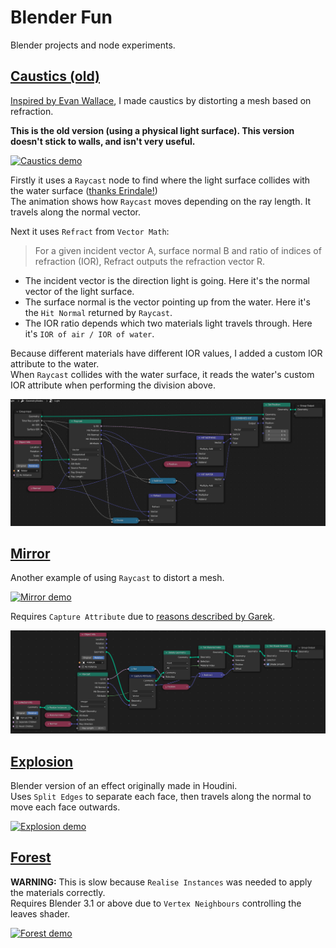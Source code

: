 # Blender Fun
Blender projects and node experiments.

## [Caustics (old)](caustics.blend)
[Inspired by Evan Wallace](https://medium.com/@evanwallace/rendering-realtime-caustics-in-webgl-2a99a29a0b2c), I made caustics by distorting a mesh based on refraction.

**This is the old version (using a physical light surface). This version doesn't stick to walls, and isn't very useful.**

[<img src="images/causticanim.gif?raw=true" width="480" alt="Caustics demo">](caustics.blend)

Firstly it uses a `Raycast` node to find where the light surface collides with the water surface ([thanks Erindale!](https://www.youtube.com/watch?v=ZCCQXoJoIK4))
<br>
The animation shows how `Raycast` moves depending on the ray length. It travels along the normal vector.

Next it uses `Refract` from `Vector Math`:

> For a given incident vector A, surface normal B and ratio of indices of refraction (IOR), Refract outputs the refraction vector R.

- The incident vector is the direction light is going. Here it's the normal vector of the light surface.
- The surface normal is the vector pointing up from the water. Here it's the `Hit Normal` returned by `Raycast`.
- The IOR ratio depends which two materials light travels through. Here it's `IOR of air / IOR of water`.

Because different materials have different IOR values, I added a custom IOR attribute to the water.
<br>
When `Raycast` collides with the water surface, it reads the water's custom IOR attribute when performing the division above.

<img src="images/causticnodes.png?raw=true" alt="Caustics nodes">

## [Mirror](mirror.blend)

Another example of using `Raycast` to distort a mesh.

[<img src="images/mirroranim.gif?raw=true" width="480" alt="Mirror demo">](mirror.blend)

Requires `Capture Attribute` due to [reasons described by Garek](https://developer.blender.org/T94218).

<img src="images/mirrornodes.png?raw=true" alt="Mirror nodes">

## [Explosion](explosion.blend)

Blender version of an effect originally made in Houdini.
<br>
Uses `Split Edges` to separate each face, then travels along the normal to move each face outwards.

[<img src="images/explosionanim.gif?raw=true" width="480" alt="Explosion demo">](explosion.blend)

## [Forest](forest.blend)

**WARNING:** This is slow because `Realise Instances` was needed to apply the materials correctly.
<br>
Requires Blender 3.1 or above due to `Vertex Neighbours` controlling the leaves shader.

[<img src="images/forestanim.gif?raw=true" width="720" alt="Forest demo">](forest.blend)
